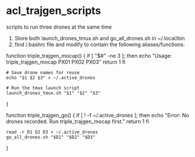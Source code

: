 # acl_trajgen_scripts
scripts to run three drones at the same time

1. Store both launch_drones_tmux.sh and go_all_drones.sh in ~/.local/bin
2. find /.bashrc file and modify to contain the following aliases/functions:
   
function triple_trajgen_mocap() {
    if [ "$#" -ne 3 ]; then
        echo "Usage: triple_trajgen_mocap PX01 PX02 PX03"
        return 1
    fi

    # Save drone names for reuse
    echo "$1 $2 $3" > ~/.active_drones

    # Run the tmux launch script
    launch_drones_tmux.sh "$1" "$2" "$3"
}


function triple_trajgen_go() {
    if [ ! -f ~/.active_drones ]; then
        echo "Error: No drones recorded. Run triple_trajgen_mocap first."
        return 1
    fi

    read -r D1 D2 D3 < ~/.active_drones
    go_all_drones.sh "$D1" "$D2" "$D3"
}

  
